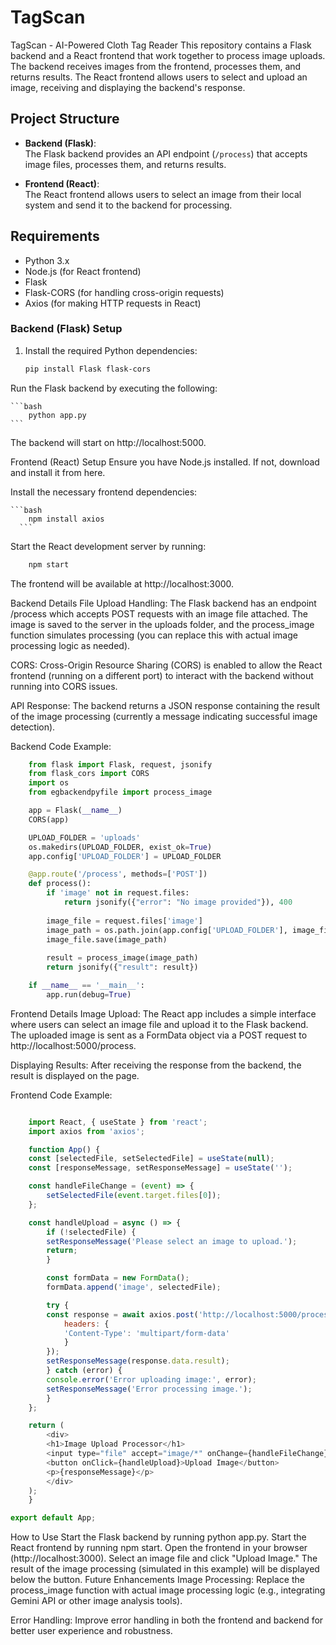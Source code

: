 # TagScan
TagScan - AI-Powered Cloth Tag Reader
This repository contains a Flask backend and a React frontend that work together to process image uploads. The backend receives images from the frontend, processes them, and returns results. The React frontend allows users to select and upload an image, receiving and displaying the backend's response.

## Project Structure

- **Backend (Flask)**:  
  The Flask backend provides an API endpoint (`/process`) that accepts image files, processes them, and returns results.

- **Frontend (React)**:  
  The React frontend allows users to select an image from their local system and send it to the backend for processing.

## Requirements

- Python 3.x
- Node.js (for React frontend)
- Flask
- Flask-CORS (for handling cross-origin requests)
- Axios (for making HTTP requests in React)

### Backend (Flask) Setup

1. Install the required Python dependencies:

   ```bash
   pip install Flask flask-cors
   ```


Run the Flask backend by executing the following:

    ```bash
        python app.py
    ```

The backend will start on http://localhost:5000.

Frontend (React) Setup
Ensure you have Node.js installed. If not, download and install it from here.

Install the necessary frontend dependencies:

    ```bash
        npm install axios
      ```

Start the React development server by running:

```bash
    npm start
```

The frontend will be available at http://localhost:3000.

Backend Details
File Upload Handling:
The Flask backend has an endpoint /process which accepts POST requests with an image file attached. The image is saved to the server in the uploads folder, and the process_image function simulates processing (you can replace this with actual image processing logic as needed).

CORS:
Cross-Origin Resource Sharing (CORS) is enabled to allow the React frontend (running on a different port) to interact with the backend without running into CORS issues.

API Response:
The backend returns a JSON response containing the result of the image processing (currently a message indicating successful image detection).

Backend Code Example:
```python
    from flask import Flask, request, jsonify
    from flask_cors import CORS
    import os 
    from egbackendpyfile import process_image

    app = Flask(__name__)
    CORS(app)

    UPLOAD_FOLDER = 'uploads'
    os.makedirs(UPLOAD_FOLDER, exist_ok=True)
    app.config['UPLOAD_FOLDER'] = UPLOAD_FOLDER

    @app.route('/process', methods=['POST'])
    def process():
        if 'image' not in request.files:
            return jsonify({"error": "No image provided"}), 400
        
        image_file = request.files['image']
        image_path = os.path.join(app.config['UPLOAD_FOLDER'], image_file.filename)
        image_file.save(image_path)
        
        result = process_image(image_path)
        return jsonify({"result": result})

    if __name__ == '__main__':
        app.run(debug=True)
```

Frontend Details
Image Upload:
The React app includes a simple interface where users can select an image file and upload it to the Flask backend. The uploaded image is sent as a FormData object via a POST request to http://localhost:5000/process.

Displaying Results:
After receiving the response from the backend, the result is displayed on the page.

Frontend Code Example:
```javascript

    import React, { useState } from 'react';
    import axios from 'axios';

    function App() {
    const [selectedFile, setSelectedFile] = useState(null);
    const [responseMessage, setResponseMessage] = useState('');

    const handleFileChange = (event) => { 
        setSelectedFile(event.target.files[0]);
    };

    const handleUpload = async () => {
        if (!selectedFile) {
        setResponseMessage('Please select an image to upload.');
        return;
        }

        const formData = new FormData();
        formData.append('image', selectedFile);

        try {
        const response = await axios.post('http://localhost:5000/process', formData, {
            headers: {
            'Content-Type': 'multipart/form-data'
            }
        });
        setResponseMessage(response.data.result);
        } catch (error) {
        console.error('Error uploading image:', error);
        setResponseMessage('Error processing image.');
        }
    };

    return (
        <div>
        <h1>Image Upload Processor</h1>
        <input type="file" accept="image/*" onChange={handleFileChange} />
        <button onClick={handleUpload}>Upload Image</button>
        <p>{responseMessage}</p>
        </div>
    );
    }

export default App;
```

How to Use
Start the Flask backend by running python app.py.
Start the React frontend by running npm start.
Open the frontend in your browser (http://localhost:3000).
Select an image file and click "Upload Image."
The result of the image processing (simulated in this example) will be displayed below the button.
Future Enhancements
Image Processing:
Replace the process_image function with actual image processing logic (e.g., integrating Gemini API or other image analysis tools).

Error Handling:
Improve error handling in both the frontend and backend for better user experience and robustness.
